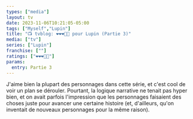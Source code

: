 ```yaml
---
types: ["media"]
layout: tv
date: 2023-11-06T10:21:05-05:00
tags: ["Myself","Lupin"]
title: "📺 tvblog: ❤️❤️❤️🖤🖤 pour Lupin (Partie 3)"
media: ["tv"]
series: ["Lupin"]
franchise: [""]
ratings: ["❤️❤️❤️🖤🖤"]
params:
  entry: Partie 3
---
```

J'aime bien la plupart des personnages dans cette série, et c'est cool de voir un plan se dérouler. Pourtant, la logique narrative ne tenait pas hyper bien, et on avait parfois l'impression que les personnages faisaient des choses juste pour avancer une certaine histoire (et, d'ailleurs, qu'on inventait de nouveaux personnages pour la même raison).
